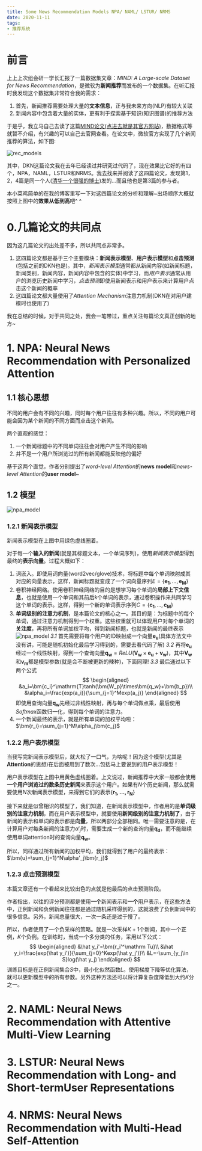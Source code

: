 ```yaml
---
title: Some News Recommendation Models NPA/ NAML/ LSTUR/ NRMS
date: 2020-11-11
tags:
- 推荐系统
---
```


# 前言

上上上次组会研一学长汇报了一篇数据集文章：*MIND: A Large-scale Dataset for News Recommendation*，是微软为**新闻推荐**而发布的一个数据集。在听汇报时我发现这个数据集非常符合我的需求：

1. 首先，新闻推荐需要处理大量的**文本信息**，正与我未来方向(NLP)有较大关联
2. 新闻内容中包含着大量的实体，更有利于探索基于知识(知识图谱)的推荐方法

于是乎，我立马自己去读了这篇[MIND论文(点进去就是其官方网站)](https://msnews.github.io/)，数据格式等就暂不介绍，有兴趣的可以自己去官网查看。在论文中，微软官方实现了几个新闻推荐的算法，如下图:

![rec_models](/imgs/newsrec/rec_models.png)

其中，DKN这篇论文我在去年已经读过并研究过代码了，现在效果比它好的有四个，NPA，NAML，LSTUR和NRMS。我去找来并阅读了这四篇论文，发现第1，2，4篇是同一个人([清华一个很强的博士](https://wuch15.github.io/))发的...而且他也是第3篇的参与者。

本小菜鸡简单的在我的博客里写一下对这四篇论文的分析和理解~出场顺序大概就按照上图中的**效果从低到高**吧^ ^

# 0.几篇论文的共同点

因为这几篇论文的出处差不多，所以共同点非常多。

1. 这四篇论文都是基于三个主要模块：**新闻表示模型**、**用户表示模型**和**点击预测**(包括之前的DKN也是)。其中，*新闻表示模型*通常都从新闻内容(如新闻标题，新闻类别，新闻内容，新闻内容中包含的实体)中学习，而*用户表示*通常从用户的浏览历史新闻中学习，*点击预测*即使用新闻表示和用户表示来计算用户点击这个新闻的概率
2. 这四篇论文都大量使用了*Attention Mechanism*注意力机制(DKN在对用户建模时也使用了)

我在总结的时候，对于共同之处，我会一笔带过，重点关注每篇论文真正创新的地方~

# 1. NPA: Neural News Recommendation with Personalized Attention
## 1.1 核心思想

不同的用户会有不同的兴趣，同时每个用户往往有多种兴趣。所以，不同的用户可能会因为某个新闻的不同方面而点击这个新闻。

两个直观的感觉：

1. 一个新闻标题中的不同单词往往会对用户产生不同的影响
2. 并不是一个用户所浏览过的所有新闻都能反映他的偏好

基于这两个直觉，作者分别提出了*word-level Attention*的**news model**和*news-level Attention*的**user model**~

## 1.2 模型

![npa_model](/imgs/newsrec/npa_model.png)

### 1.2.1 新闻表示模型

新闻表示模型在上图中用绿色虚线圈着。

对于每一个**输入的新闻**(就是其标题文本，一个单词序列)，使用*新闻表示模型*得到最终的**表示向量**。过程大概如下：

1. 词嵌入。即使用词向量(word2vec/glove)技术，将标题中每个单词映射成其对应的向量表示，这样，新闻标题就变成了一个词向量序列$E=\{\bm{e_1},...,\bm{e_M}\}$
2. 卷积神经网络。使用卷积神经网络的目的是想学习每个单词的**局部上下文信息**，也就是使用一个单词和其前后$k$个单词的表示，通过卷积操作来共同学习这个单词的表示。这样，得到一个新的单词表示序列$C=\{\bm{c_1},...,\bm{c_M}\}$
3. **单词级别的注意力机制**，是本篇论文的核心之一。其目的是：为标题中的每个单词，通过注意力机制得到一个权重。这些权重就可以体现用户对每个单词的**关注度**，再将所有单词加权平均，得到新闻标题，也就是新闻的最终表示
![npa_model](/imgs/newsrec/npa_model2.png)
*3.1* 首先需要将每个用户的ID映射成一个向量$\bm{e_u}$(具体方法文中没有讲，可能是随机初始化最后学习得到的，需要去看代码了解)
*3.2* 再将$\bm{e_u}$经过一个线性映射，得到一个查询向量$\bm{q_w}=ReLU(\bm{V_w}\times\bm{e_u}+\bm{v_w})$，其中$\bm{V_w}$和$\bm{v_m}$都是模型参数(就是会不断被更新的辣种)，下面同理!
*3.3* 最后通过以下两个公式
$$
\begin{aligned}
    &a_i=\bm{c_i}^\mathrm{T}tanh(\bm{W_p}\times\bm{q_w}+\bm{b_p})\\
    &\alpha_i=\frac{exp(a_i)}{\sum_{j=1}^Mexp(a_j)}
\end{aligned}
$$
即使用查询向量$\bm{q_w}$先经过非线性映射，再与每个单词做点乘，最后使用$Softmax$函数归一化，得到每个单词的注意力。
4. 一个新闻最终的表示，就是所有单词的加权平均啦：$\bm{r_i}=\sum_{j=1}^M\alpha_j\bm{c_j}$

### 1.2.2 用户表示模型
当我写完新闻表示模型后，就大松了一口气，为啥呢！因为这个模型(尤其是**Attention**的思想)在后面被用到了数次...包括马上要说到的用户表示模型！

用户表示模型在上图中用黄色虚线圈着。上文说过，新闻推荐中大家一般都会使用**一个用户浏览过的数条历史新闻**来表示这个用户。如果有$N$个历史新闻，那么就需要使用$N$次新闻表示模型，来得到它们的表示$\{\bm{r_1,...,r_N}\}$

接下来就是似曾相识的模型了，我们知道，在新闻表示模型中，作者用的是**单词级别的注意力机制**，而在用户表示模型中，就要使用**新闻级别的注意力机制了**，由于新闻的表示和单词的表示都是**向量**，所以两部分全部相同。唯一需要注意的是，在计算用户对每条新闻的注意力$\alpha'_j$时，需要生成一个新的查询向量$\bm{q_d}$，而不能继续使用单词attention时的查询向量$\bm{q_w}$。

所以，同样通过所有新闻的加权平均，我们就得到了用户的最终表示：$\bm{u}=\sum_{j=1}^N\alpha'_j\bm{r_j}$

### 1.2.3 点击预测模型
本篇文章还有一个看起来比较出色的点就是他最后的点击预测阶段。

作者指出，以往的评分预测都是使用**一个**新闻表示和**一个**用户表示，在这些方法中，正例新闻和负例新闻往往都是通过随机采样得到的，这就浪费了负例新闻中的很多信息。另外，新闻总量很大，一次一条还是过于慢了。

所以，作者使用了一个负采样的策略。就是一次采样$K+1$个新闻，其中一个正例，$K$个负例。在训练时，当成一个多分类的任务，采用以下公式：
$$
\begin{aligned}
    &\hat y_i'=\bm{r_i'^\mathrm Tu}\\
    &\hat y_i=\frac{exp(\hat y_i')}{\sum_{j=0}^Kexp(\hat y_j')}\\
    &L=-\sum_{y_j\in S}log(\hat y_j)
\end{aligned}
$$
训练目标是在正例新闻集合$S$中，最小化似然函数$L$。使用梯度下降等优化算法，就可以更新模型中的所有参数。另外这种方法还可以将计算复杂度降低到大约$K$分之一。

# 2. NAML: Neural News Recommendation with Attentive Multi-View Learning

# 3. LSTUR: Neural News Recommendation with Long- and Short-termUser Representations

# 4. NRMS: Neural News Recommendation with Multi-Head Self-Attention